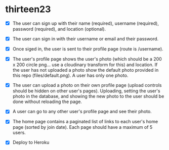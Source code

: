 # thirteen23

- [x] The user can sign up with their name (required), username (required), password (required), and location (optional).
- [x] The user can sign in with their username or email and their password.
- [x] Once siged in, the user is sent to their profile page (route is /username).
- [x] The user's profile page shows the user's photo (which should be a 200 x 200 circle png... use a cloudinary transform for this) and location. If the user has not uploaded a photo show the default photo provided in this repo (files/default.png). A user has only one photo.
- [x] The user can upload a photo on their own profile page (upload controls should be hidden on other user's pages). Uploading, setting the user's photo in the database, and showing the new photo to the user should be done without reloading the page.
- [x] A user can go to any other user's profile page and see their photo.
- [x] The home page contains a paginated list of links to each user's home page (sorted by join date). Each page should have a maximum of 5 users.

- [x] Deploy to Heroku
